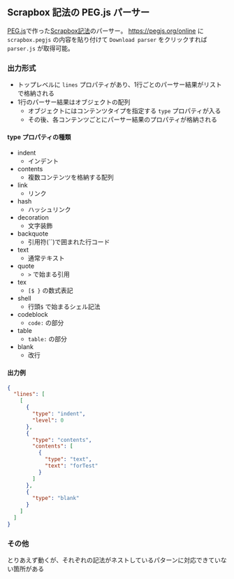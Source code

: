 ## Scrapbox 記法の PEG.js パーサー

[PEG.js](https://pegjs.org/)で作った[Scrapbox記法](https://scrapbox.io/help-jp/%E8%A8%98%E6%B3%95)のパーサー。
https://pegjs.org/online に `scrapbox.pegjs` の内容を貼り付けて `Download parser` をクリックすれば `parser.js` が取得可能。

### 出力形式
- トップレベルに `lines` プロパティがあり、1行ごとのパーサー結果がリストで格納される
- 1行のパーサー結果はオブジェクトの配列
  - オブジェクトにはコンテンツタイプを指定する `type` プロパティが入る
  - その後、各コンテンツごとにパーサー結果のプロパティが格納される

#### type プロパティの種類
- indent
  - インデント
- contents
  - 複数コンテンツを格納する配列
- link
  - リンク
- hash
  - ハッシュリンク
- decoration
  - 文字装飾
- backquote
  - 引用符(``)で囲まれた行コード
- text
  - 通常テキスト
- quote
  - `>` で始まる引用
- tex
  - `[$ }` の数式表記
- shell
  - 行頭`$` で始まるシェル記法
- codeblock
  - `code:` の部分
- table
  - `table:` の部分
- blank
  - 改行


#### 出力例

```json
{
  "lines": [
    [
      {
        "type": "indent",
        "level": 0
      },
      {
        "type": "contents",
        "contents": [
          {
            "type": "text",
            "text": "forTest"
          }
        ]
      },
      {
        "type": "blank"
      }
    ]
  ]
}
```

### その他
とりあえず動くが、それぞれの記法がネストしているパターンに対応できていない箇所がある
